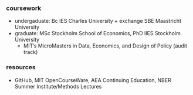  ### coursework
 - undergaduate: Bc IES Charles University + exchange SBE Maastricht University
 - graduate: MSc Stockholm School of Economics, PhD IIES Stockholm University
     - MIT’s MicroMasters in Data, Economics, and Design of Policy (audit track)

 ### resources
 - GitHub, MIT OpenCourseWare, AEA Continuing Education, NBER Summer Institute/Methods Lectures
